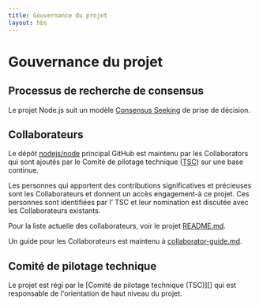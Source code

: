 ```yaml
---
title: Gouvernance du projet
layout: hbs
---
```


# Gouvernance du projet

## Processus de recherche de consensus

Le projet Node.js suit un modèle [Consensus Seeking][] de prise de décision.

## Collaborateurs

Le dépôt [nodejs/node][] principal GitHub est maintenu par les Collaborators
qui sont ajoutés par le Comité de pilotage technique ([TSC][]) sur une base continue.

Les personnes qui apportent des contributions significatives et précieuses sont les Collaborateurs
et donnent un accès engagement-à ce projet. Ces personnes sont identifiées par l’
TSC et leur nomination est discutée avec les Collaborateurs existants.

Pour la liste actuelle des collaborateurs, voir le projet [README.md][].

Un guide pour les Collaborateurs est maintenu à [collaborator-guide.md][].

## Comité de pilotage technique

Le projet est régi par le \[Comité de pilotage technique (TSC)]\[]
qui est responsable de l'orientation de haut niveau du projet.

[consensus seeking]: https://fr.wikipedia.org/wiki/Consensus-seeking_decision-making

[readme.md]: https://github.com/nodejs/node/blob/main/README.md#current-project-team-members

[tsc]: https://github.com/nodejs/TSC

[technical steering committee (tsc)]: https://github.com/nodejs/TSC/blob/main/TSC-Charter.md

[collaborator-guide.md]: https://github.com/nodejs/node/blob/main/doc/contributing/collaborator-guide.md

[nodejs/node]: https://github.com/nodejs/node

